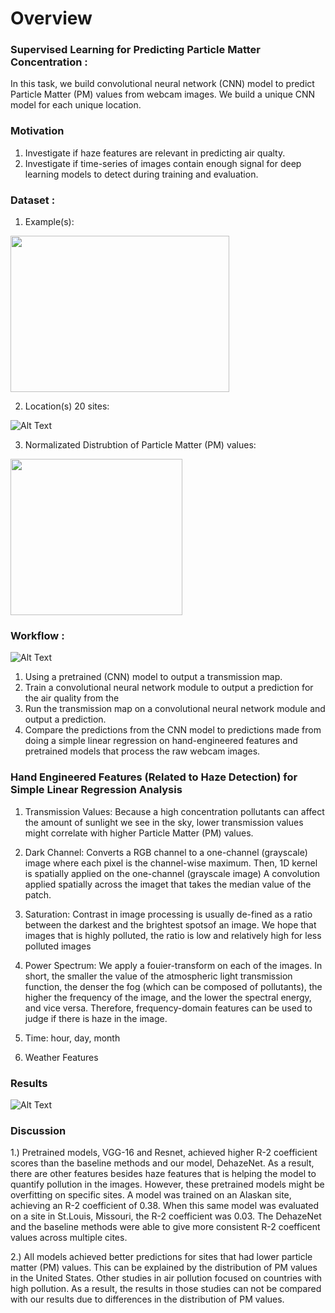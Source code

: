# Overview


### Supervised Learning for Predicting Particle Matter Concentration :
In this task, we build convolutional neural network (CNN) model to predict Particle Matter (PM) values from webcam images. We build a unique CNN model for each unique location.

### Motivation
1) Investigate if haze features are relevant in predicting air qualty.
2) Investigate if time-series of images contain enough signal for deep learning models to detect during training and evaluation.

### Dataset :

1) Example(s):

<img src="https://github.com/cemanuel/air_pollution/blob/master/dataset_examples.png" width="350" height="250">

2) Location(s) 20 sites:

![Alt Text](https://github.com/cemanuel/air_pollution/blob/master/dataset_locations.png)

3) Normalizated Distrubtion of Particle Matter (PM) values:
<img src="https://github.com/cemanuel/air_pollution/blob/master/dataset_distribution.png" width="275" height="250">


### Workflow :
![Alt Text](https://github.com/cemanuel/air_pollution/blob/master/workflow.png)

1) Using a pretrained (CNN) model to output a transmission map.
2) Train a convolutional neural network module to output a prediction for the air quality from the
2) Run the transmission map on a convolutional neural network module and output a prediction.
3) Compare the predictions from the CNN model to predictions made from doing a simple linear regression on hand-engineered features and pretrained models that process the raw webcam images.

### Hand Engineered Features (Related to Haze Detection) for Simple Linear Regression Analysis
1) Transmission Values:  Because a high concentration pollutants can affect the amount of sunlight we see in the sky, lower transmission values might correlate with higher Particle Matter (PM) values.

2) Dark Channel: Converts a RGB channel to a one-channel (grayscale) image where each pixel is the channel-wise maximum. Then, 1D kernel is spatially applied on the one-channel (grayscale image) A convolution applied spatially across the imaget that takes the median value of the patch.

3) Saturation: Contrast in image processing is usually de-fined as a ratio between the darkest and the brightest spotsof an image. We hope that images that is highly polluted, the ratio is low  and relatively high for less polluted images

4) Power Spectrum: We apply a fouier-transform on each of the images. In short, the smaller the value of the atmospheric light transmission function, the denser the fog (which can be composed of pollutants), the higher the frequency of the image, and the lower the spectral energy, and vice versa. Therefore, frequency-domain features can be used to judge if there is haze in the image.

5) Time: hour, day, month

6) Weather Features

### Results

![Alt Text](https://github.com/cemanuel/air_pollution/blob/master/air_quality_results.png)

### Discussion

1.) Pretrained models, VGG-16 and Resnet, achieved  higher R-2 coefficient scores than the baseline methods and our model, DehazeNet. As a result, there are other features besides haze features that is helping the model to quantify pollution in the images. However, these pretrained models might be overfitting on specific sites. A model was trained on an Alaskan site, achieving an R-2 coefficient of 0.38. When this same model was evaluated on a site in St.Louis, Missouri, the R-2 coefficient was 0.03. The DehazeNet and the baseline methods were able to give more consistent R-2 coefficent values across multiple cites.

2.) All models achieved better predictions for sites that had lower particle matter (PM) values. This can be explained by the distribution of PM values in the United States. Other studies in air pollution focused on countries with high pollution. As a result, the results in those studies can not be compared with our results due to differences in the distribution of PM values.
